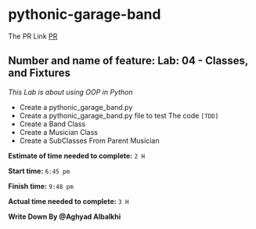 # pythonic-garage-band

The PR Link [PR](https://github.com/aghyadalbalkhi-ASAC/pythonic-garage-band/pull/1)

## Number and name of feature: Lab: 04 - Classes, and Fixtures

*This Lab is about using OOP in Python*

- Create a pythonic_garage_band.py
- Create a pythonic_garage_band.py file to test The code `[TDD]`
- Create a Band Class  
- Create a Musician  Class 
- Create a SubClasses From Parent Musician 


**Estimate of time needed to complete:** `2 H`

**Start time:** `6:45 pm`

**Finish time:** `9:48 pm`

**Actual time needed to complete:** `3 H`

**Write Down By @Aghyad Albalkhi**